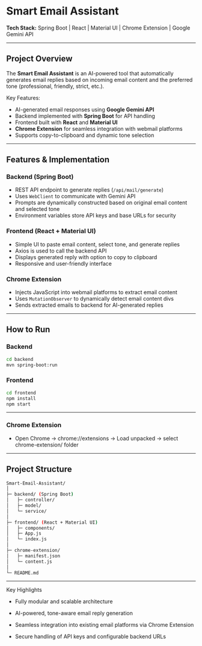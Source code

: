 #  Smart Email Assistant

**Tech Stack:** Spring Boot | React | Material UI | Chrome Extension | Google Gemini API

---

##  Project Overview

The **Smart Email Assistant** is an AI-powered tool that automatically generates email replies based on incoming email content and the preferred tone (professional, friendly, strict, etc.).  

Key Features:  
- AI-generated email responses using **Google Gemini API**  
- Backend implemented with **Spring Boot** for API handling  
- Frontend built with **React** and **Material UI**  
- **Chrome Extension** for seamless integration with webmail platforms  
- Supports copy-to-clipboard and dynamic tone selection  

---

##  Features & Implementation

### Backend (Spring Boot)
- REST API endpoint to generate replies (`/api/mail/generate`)  
- Uses `WebClient` to communicate with Gemini API  
- Prompts are dynamically constructed based on original email content and selected tone  
- Environment variables store API keys and base URLs for security  

### Frontend (React + Material UI)
- Simple UI to paste email content, select tone, and generate replies  
- Axios is used to call the backend API  
- Displays generated reply with option to copy to clipboard  
- Responsive and user-friendly interface  

### Chrome Extension
- Injects JavaScript into webmail platforms to extract email content  
- Uses `MutationObserver` to dynamically detect email content divs  
- Sends extracted emails to backend for AI-generated replies  

---

##  How to Run

### Backend
```bash
cd backend
mvn spring-boot:run
```
### Frontend
```bash
cd frontend
npm install
npm start
```
---

### Chrome Extension

- Open Chrome → chrome://extensions → Load unpacked → select chrome-extension/ folder

---

## Project Structure

```bash
Smart-Email-Assistant/
│
├─ backend/ (Spring Boot)
│   ├─ controller/
│   ├─ model/
│   └─ service/
│
├─ frontend/ (React + Material UI)
│   ├─ components/
│   ├─ App.js
│   └─ index.js
│
├─ chrome-extension/
│   ├─ manifest.json
│   └─ content.js
│
└─ README.md
```
---

Key Highlights

- Fully modular and scalable architecture

- AI-powered, tone-aware email reply generation

- Seamless integration into existing email platforms via Chrome Extension

- Secure handling of API keys and configurable backend URLs
  
